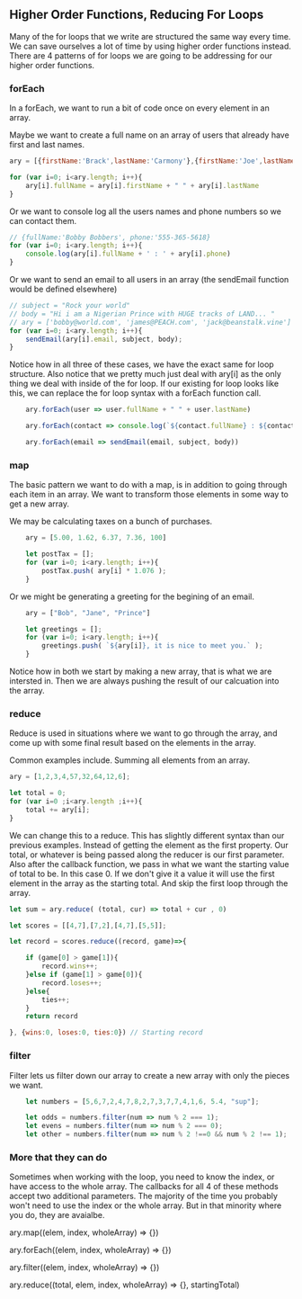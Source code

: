 ## Higher Order Functions, Reducing For Loops
Many of the for loops that we write are structured the same way every time.  We can save ourselves a lot of time by using higher order functions instead.  There are 4 patterns of for loops we are going to be addressing for our higher order functions.

### forEach 

In a forEach, we want to run a bit of code once on every element in an array.  

Maybe we want to create a full name on an array of users that already have first and last names.

```js 
ary = [{firstName:'Brack',lastName:'Carmony'},{firstName:'Joe',lastName:'Blank'},{firstName:'Ben',lastName:'Sellers'},{firstName:'Amy',lastName:'Webster'},{firstName:'Lori',lastName:'Webster'},{firstName:'David',lastName:'Ludlow'}]

for (var i=0; i<ary.length; i++){
    ary[i].fullName = ary[i].firstName + " " + ary[i].lastName
}
```

Or we want to console log all the users names and phone numbers so we can contact them.

```js 
// {fullName:'Bobby Bobbers', phone:'555-365-5618}
for (var i=0; i<ary.length; i++){
    console.log(ary[i].fullName + ' : ' + ary[i].phone)
}
```

Or we want to send an email to all users in an array (the sendEmail function would be defined elsewhere)

```js
// subject = "Rock your world"
// body = "Hi i am a Nigerian Prince with HUGE tracks of LAND... "
// ary = ['bobby@world.com', 'james@PEACH.com', 'jack@beanstalk.vine']
for (var i=0; i<ary.length; i++){
    sendEmail(ary[i].email, subject, body);
}
```

Notice how in all three of these cases, we have the exact same for loop structure.  Also notice that we pretty much just deal with ary[i] as the only thing we deal with inside of the for loop.  If our existing for loop looks like this, we can replace the for loop syntax with a forEach function call.

```js
    ary.forEach(user => user.fullName + " " + user.lastName)

    ary.forEach(contact => console.log(`${contact.fullName} : ${contact.phone}`))

    ary.forEach(email => sendEmail(email, subject, body))
```

### map

The basic pattern we want to do with a map, is in addition to going through each item in an array.  We want to transform those elements in some way to get a new array.

We may be calculating taxes on a bunch of purchases.

```js
    ary = [5.00, 1.62, 6.37, 7.36, 100]

    let postTax = [];
    for (var i=0; i<ary.length; i++){
        postTax.push( ary[i] * 1.076 );
    }
```

Or we might be generating a greeting for the begining of an email.

```js
    ary = ["Bob", "Jane", "Prince"]

    let greetings = [];
    for (var i=0; i<ary.length; i++){
        greetings.push( `${ary[i]}, it is nice to meet you.` );
    }
```

Notice how in both we start by making a new array, that is what we are intersted in.  Then we are always pushing the result of our calcuation into the array.


### reduce

Reduce is used in situations where we want to go through the array, and come up with some final result based on the elements in the array.  

Common examples include.  Summing all elements from an array.

```js
ary = [1,2,3,4,57,32,64,12,6];

let total = 0;
for (var i=0 ;i<ary.length ;i++){
    total += ary[i];
}
```

We can change this to a reduce. This has slightly different syntax than our previous examples.  Instead of getting the element as the first property.  Our total, or whatever is being passed along the reducer is our first parameter.  Also after the callback function, we pass in what we want the starting value of total to be.  In this case 0. If we don't give it a value it will use the first element in the array as the starting total.  And skip the first loop through the array.

```js
let sum = ary.reduce( (total, cur) => total + cur , 0)
```

```js
let scores = [[4,7],[7,2],[4,7],[5,5]];

let record = scores.reduce((record, game)=>{

    if (game[0] > game[1]){
        record.wins++;
    }else if (game[1] > game[0]){
        record.loses++;
    }else{
        ties++;
    }
    return record

}, {wins:0, loses:0, ties:0}) // Starting record
```

### filter

Filter lets us filter down our array to create a new array with only the pieces we want.

```js
    let numbers = [5,6,7,2,4,7,8,2,7,3,7,7,4,1,6, 5.4, "sup"];

    let odds = numbers.filter(num => num % 2 === 1);
    let evens = numbers.filter(num => num % 2 === 0);
    let other = numbers.filter(num => num % 2 !==0 && num % 2 !== 1);
```

### More that they can do

Sometimes when working with the loop, you need to know the index, or have access to the whole array.  The callbacks for all 4 of these methods accept two additional parameters. The majority of the time you probably won't need to use the index or the whole array.  But in that minority where you do, they are avaialbe.

ary.map((elem, index, wholeArray) => {})

ary.forEach((elem, index, wholeArray) => {})

ary.filter((elem, index, wholeArray) => {})

ary.reduce((total, elem, index, wholeArray) => {}, startingTotal)

